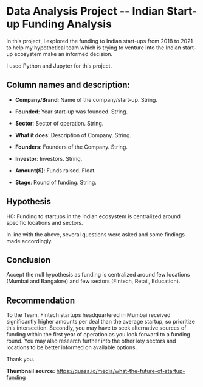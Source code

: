 # Data Analysis Project -- Indian Start-up Funding Analysis

In this project, I explored the funding to Indian start-ups from 2018 to 2021 to help my hypothetical team which is trying to venture into the Indian start-up ecosystem make an informed decision.

I used Python and Jupyter for this project.

## Column names and description:
-   **Company/Brand**: Name of the company/start-up. String.

-   **Founded**: Year start-up was founded. String.

-   **Sector**: Sector of operation. String.

-   **What it does**: Description of Company. String.

-   **Founders**: Founders of the Company. String.

-   **Investor**: Investors. String.

-   **Amount(\$)**: Funds raised. Float.

-   **Stage**: Round of funding. String.

 
## Hypothesis

H0: Funding to startups in the Indian ecosystem is centralized around specific locations and sectors.

In line with the above, several questions were asked and some findings made accordingly.


## Conclusion
Accept the null hypothesis as funding is centralized around few locations (Mumbai and Bangalore) and few sectors (Fintech, Retail, Education).


## Recommendation
To the Team, Fintech startups headquartered in Mumbai received significantly higher amounts per deal than the average startup, so prioritize this intersection. Secondly, you may have to seek alternative sources of funding within the first year of operation as you look forward to a funding round.
You may also research further into the other key sectors and locations to be better informed on available options.

Thank you.

**Thumbnail source:**
https://quasa.io/media/what-the-future-of-startup-funding
